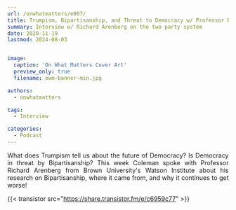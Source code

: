 ```yaml
---
url: /onwhatmatters/e007/
title: Trumpism, Bipartisanship, and Threat to Democracy w/ Professor Richard Arenberg
summary: Interview w/ Richard Arenberg on the two party system
date: 2020-11-19
lastmod: 2024-08-03


image:
  caption: 'On What Matters Cover Art'
  preview_only: true
  filename: owm-banner-min.jpg

authors:
  - onwhatmatters

tags:
  - Interview

categories: 
  - Podcast
---
```


<div style="text-align: justify">
What does Trumpism tell us about the future of Democracy? Is Democracy in threat by Bipartisanship? This week Coleman spoke with Professor Richard Arenberg from Brown University's Watson Institute about his research on Bipartisanship, where it came from, and why it continues to get worse!   

{{< transistor src="https://share.transistor.fm/e/c6959c77" >}}
</div>